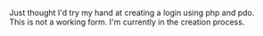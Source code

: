 Just thought I'd try my hand at creating a login using php and pdo.  
This is not a working form.  I'm currently in the creation process.